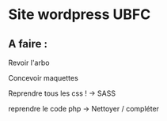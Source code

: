 # Site wordpress UBFC

## A faire :

Revoir l'arbo

Concevoir maquettes

Reprendre tous les css ! -> SASS

reprendre le code php -> Nettoyer / compléter

